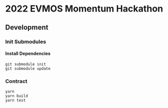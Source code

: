 # 2022 EVMOS Momentum Hackathon

## Development

### Init Submodules

#### Install Dependencies

```
git submodule init
git submodule update
```

### Contract

```
yarn
yarn build
yarn test
```
